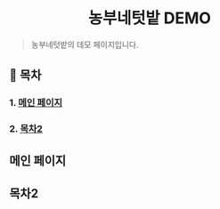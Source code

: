 <h1 align=center>농부네텃밭 DEMO</h1>

> 농부네텃밭의 데모 페이지입니다.

## :book: 목차

### 1. [메인 페이지](#메인-페이지)

### 2. [목차2](#목차2)




## 메인 페이지

## 목차2